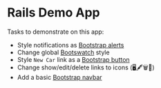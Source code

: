 # Rails Demo App

Tasks to demonstrate on this app:

- Style notifications as [Bootstrap alerts](https://getbootstrap.com/docs/4.0/components/alerts/)
- Change global [Bootswatch](https://bootswatch.com/) style
- Style `New Car` link as a [Bootstrap button](https://getbootstrap.com/docs/4.0/components/buttons/)
- Change show/edit/delete links to icons (🖥🖋🗑🔎)
- Add a basic [Bootstrap navbar](https://getbootstrap.com/docs/4.0/components/navbar/)
